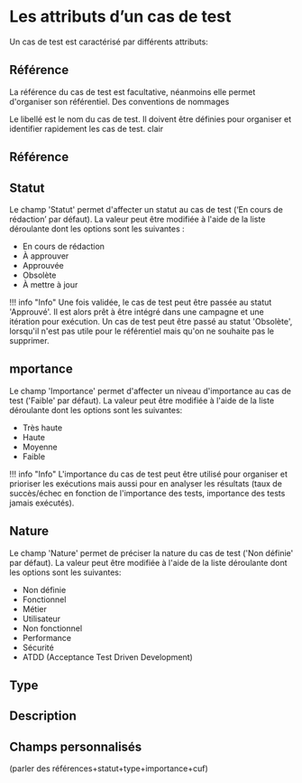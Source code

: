 
# Les attributs d’un cas de test

Un cas de test est caractérisé par différents attributs:

## Référence
La référence du cas de test est facultative, néanmoins elle permet d'organiser son référentiel. Des conventions de nommages

Le libellé est le nom du cas de test. Il doivent être définies pour organiser et identifier rapidement les cas de test. clair 

## Référence

## Statut
Le champ 'Statut' permet d'affecter un statut au cas de test (‘En cours de rédaction’ par défaut). La valeur peut être modifiée à l'aide de la liste déroulante dont les options sont les suivantes :


 - En cours de rédaction
 - À approuver
 - Approuvée
 - Obsolète
 - À mettre à jour

!!! info "Info"
	Une fois validée, le cas de test peut être passée au statut 'Approuvé'. Il est alors prêt à être intégré dans une campagne et une itération pour exécution. 
Un cas de test peut être passé au statut 'Obsolète', lorsqu'il n'est pas utile pour le référentiel mais qu'on ne souhaite pas le supprimer.

## mportance
Le champ 'Importance' permet d'affecter un niveau d'importance au cas de test ('Faible' par défaut). La valeur peut être modifiée à l'aide de la liste déroulante dont les options sont les suivantes:

- Très haute
- Haute
- Moyenne
- Faible 

!!! info "Info"
	L'importance du cas de test peut être utilisé pour organiser et prioriser les exécutions mais aussi pour en analyser les résultats (taux de succès/échec en fonction de l'importance des tests, importance des tests jamais exécutés).

## Nature
Le champ 'Nature' permet de préciser la nature du cas de test ('Non définie' par défaut). La valeur peut être modifiée à l'aide de la liste déroulante dont les options sont les suivantes:

- Non définie
- Fonctionnel
- Métier
- Utilisateur
- Non fonctionnel
- Performance
- Sécurité
- ATDD (Acceptance Test Driven Development)
 

## Type

## Description

## Champs personnalisés



(parler des références+statut+type+importance+cuf)
<!--stackedit_data:
eyJoaXN0b3J5IjpbODg2ODg0MTI2LDUzMTgyMTAxNSwzODM0ND
A2MzUsMTczNzE1NDE4OCwxMjU1NDAwNDc5LDIwMzA3Nzg4NzIs
LTkwOTM0OTI4MSwzNzIwMjU2NDAsLTUyMzg5MzA2OSwxMzcwNz
kzMTIsLTgwNTY3MzQzN119
-->